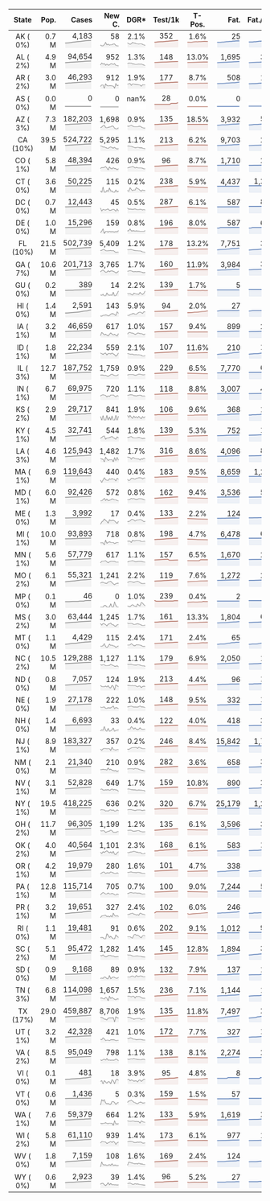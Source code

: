
<!-- Building Table Time:  2020-08-06T03:20:47.882791 -->


| State | Pop. | Cases | New C. | DGR* | Test/1k | T-Pos. | Fat. | Fat./1M  | CFR* |  GF* | GF-14day | Dbl.Days | CDD |  
| :---: | ---: | ---: | ---: | :---: | :---: | :---: | ---: | ---:  | :---: |  :---: | :---: | :---: | ---: |  
| AK ( 0%)  | 0.7 M  | 4,183 <br><img src="/assets/images/covid/sparklines/AK_img_positive_20200806_1596698447.png"> | 58 <br><img src="/assets/images/covid/sparklines/AK_img_positiveIncrease_20200806_1596698448.png"> | 2.1% <br><img src="/assets/images/covid/sparklines/AK_img_dgr_4_20200806_1596698448.png"> | 352 <br><img src="/assets/images/covid/sparklines/AK_img_total_test_per_1k_20200806_1596698448.png"> | 1.6% <br><img src="/assets/images/covid/sparklines/AK_img_test_positivity_20200806_1596698448.png"> | 25 <br><img src="/assets/images/covid/sparklines/AK_img_death_20200806_1596698448.png"> | 34 <br><img src="/assets/images/covid/sparklines/AK_img_death_20200806_1596698448.png">  | 0.6% <br><img src="/assets/images/covid/sparklines/AK_img_cfr_4_20200806_1596698449.png"> |  0.9 <br><img src="/assets/images/covid/sparklines/AK_img_gfac_4_20200806_1596698448.png"> | 15.1 <br><img src="/assets/images/covid/sparklines/AK_img_gfac_14sum_20200806_1596698448.png"> | 34 <br><img src="/assets/images/covid/sparklines/AK_img_doubling_days_20200806_1596698449.png"> | 3   |  
| AL ( 2%)  | 4.9 M  | 94,654 <br><img src="/assets/images/covid/sparklines/AL_img_positive_20200806_1596698449.png"> | 952 <br><img src="/assets/images/covid/sparklines/AL_img_positiveIncrease_20200806_1596698449.png"> | 1.3% <br><img src="/assets/images/covid/sparklines/AL_img_dgr_4_20200806_1596698449.png"> | 148 <br><img src="/assets/images/covid/sparklines/AL_img_total_test_per_1k_20200806_1596698449.png"> | 13.0% <br><img src="/assets/images/covid/sparklines/AL_img_test_positivity_20200806_1596698449.png"> | 1,695 <br><img src="/assets/images/covid/sparklines/AL_img_death_20200806_1596698450.png"> | 346 <br><img src="/assets/images/covid/sparklines/AL_img_death_20200806_1596698450.png">  | 1.8% <br><img src="/assets/images/covid/sparklines/AL_img_cfr_4_20200806_1596698450.png"> |  0.9 <br><img src="/assets/images/covid/sparklines/AL_img_gfac_4_20200806_1596698450.png"> | 14.4 <br><img src="/assets/images/covid/sparklines/AL_img_gfac_14sum_20200806_1596698450.png"> | 52 <br><img src="/assets/images/covid/sparklines/AL_img_doubling_days_20200806_1596698450.png"> | 3   |  
| AR ( 2%)  | 3.0 M  | 46,293 <br><img src="/assets/images/covid/sparklines/AR_img_positive_20200806_1596698450.png"> | 912 <br><img src="/assets/images/covid/sparklines/AR_img_positiveIncrease_20200806_1596698451.png"> | 1.9% <br><img src="/assets/images/covid/sparklines/AR_img_dgr_4_20200806_1596698451.png"> | 177 <br><img src="/assets/images/covid/sparklines/AR_img_total_test_per_1k_20200806_1596698451.png"> | 8.7% <br><img src="/assets/images/covid/sparklines/AR_img_test_positivity_20200806_1596698451.png"> | 508 <br><img src="/assets/images/covid/sparklines/AR_img_death_20200806_1596698451.png"> | 168 <br><img src="/assets/images/covid/sparklines/AR_img_death_20200806_1596698451.png">  | 1.1% <br><img src="/assets/images/covid/sparklines/AR_img_cfr_4_20200806_1596698452.png"> |  0.8 <br><img src="/assets/images/covid/sparklines/AR_img_gfac_4_20200806_1596698451.png"> | 11.2 <br><img src="/assets/images/covid/sparklines/AR_img_gfac_14sum_20200806_1596698451.png"> | 36 <br><img src="/assets/images/covid/sparklines/AR_img_doubling_days_20200806_1596698452.png"> | 0   |  
| AS ( 0%)  | 0.0 M  | 0 <br><img src="/assets/images/covid/sparklines/AS_img_positive_20200806_1596698452.png"> | 0 <br><img src="/assets/images/covid/sparklines/AS_img_positiveIncrease_20200806_1596698452.png"> | nan% <br><img src="/assets/images/covid/sparklines/AS_img_dgr_4_20200806_1596698452.png"> | 28 <br><img src="/assets/images/covid/sparklines/AS_img_total_test_per_1k_20200806_1596698452.png"> | 0.0% <br><img src="/assets/images/covid/sparklines/AS_img_test_positivity_20200806_1596698453.png"> | 0 <br><img src="/assets/images/covid/sparklines/AS_img_death_20200806_1596698453.png"> | 0 <br><img src="/assets/images/covid/sparklines/AS_img_death_20200806_1596698453.png">  | 0.0% <br><img src="/assets/images/covid/sparklines/AS_img_cfr_4_20200806_1596698454.png"> |  nan <br><img src="/assets/images/covid/sparklines/AS_img_gfac_4_20200806_1596698453.png"> | nan <br><img src="/assets/images/covid/sparklines/AS_img_gfac_14sum_20200806_1596698453.png"> | nan <br><img src="/assets/images/covid/sparklines/AS_img_doubling_days_20200806_1596698453.png"> | 128   |  
| AZ ( 3%)  | 7.3 M  | 182,203 <br><img src="/assets/images/covid/sparklines/AZ_img_positive_20200806_1596698454.png"> | 1,698 <br><img src="/assets/images/covid/sparklines/AZ_img_positiveIncrease_20200806_1596698454.png"> | 0.9% <br><img src="/assets/images/covid/sparklines/AZ_img_dgr_4_20200806_1596698454.png"> | 135 <br><img src="/assets/images/covid/sparklines/AZ_img_total_test_per_1k_20200806_1596698454.png"> | 18.5% <br><img src="/assets/images/covid/sparklines/AZ_img_test_positivity_20200806_1596698454.png"> | 3,932 <br><img src="/assets/images/covid/sparklines/AZ_img_death_20200806_1596698455.png"> | 540 <br><img src="/assets/images/covid/sparklines/AZ_img_death_20200806_1596698455.png">  | 2.1% <br><img src="/assets/images/covid/sparklines/AZ_img_cfr_4_20200806_1596698455.png"> |  1.2 <br><img src="/assets/images/covid/sparklines/AZ_img_gfac_4_20200806_1596698455.png"> | 14.4 <br><img src="/assets/images/covid/sparklines/AZ_img_gfac_14sum_20200806_1596698455.png"> | 79 <br><img src="/assets/images/covid/sparklines/AZ_img_doubling_days_20200806_1596698455.png"> | 0   |  
| CA (10%)  | 39.5 M  | 524,722 <br><img src="/assets/images/covid/sparklines/CA_img_positive_20200806_1596698456.png"> | 5,295 <br><img src="/assets/images/covid/sparklines/CA_img_positiveIncrease_20200806_1596698456.png"> | 1.1% <br><img src="/assets/images/covid/sparklines/CA_img_dgr_4_20200806_1596698456.png"> | 213 <br><img src="/assets/images/covid/sparklines/CA_img_total_test_per_1k_20200806_1596698456.png"> | 6.2% <br><img src="/assets/images/covid/sparklines/CA_img_test_positivity_20200806_1596698456.png"> | 9,703 <br><img src="/assets/images/covid/sparklines/CA_img_death_20200806_1596698456.png"> | 246 <br><img src="/assets/images/covid/sparklines/CA_img_death_20200806_1596698456.png">  | 1.8% <br><img src="/assets/images/covid/sparklines/CA_img_cfr_4_20200806_1596698457.png"> |  1.0 <br><img src="/assets/images/covid/sparklines/CA_img_gfac_4_20200806_1596698456.png"> | 13.8 <br><img src="/assets/images/covid/sparklines/CA_img_gfac_14sum_20200806_1596698457.png"> | 60 <br><img src="/assets/images/covid/sparklines/CA_img_doubling_days_20200806_1596698457.png"> | 0   |  
| CO ( 1%)  | 5.8 M  | 48,394 <br><img src="/assets/images/covid/sparklines/CO_img_positive_20200806_1596698457.png"> | 426 <br><img src="/assets/images/covid/sparklines/CO_img_positiveIncrease_20200806_1596698457.png"> | 0.9% <br><img src="/assets/images/covid/sparklines/CO_img_dgr_4_20200806_1596698458.png"> | 96 <br><img src="/assets/images/covid/sparklines/CO_img_total_test_per_1k_20200806_1596698458.png"> | 8.7% <br><img src="/assets/images/covid/sparklines/CO_img_test_positivity_20200806_1596698458.png"> | 1,710 <br><img src="/assets/images/covid/sparklines/CO_img_death_20200806_1596698458.png"> | 297 <br><img src="/assets/images/covid/sparklines/CO_img_death_20200806_1596698458.png">  | 3.6% <br><img src="/assets/images/covid/sparklines/CO_img_cfr_4_20200806_1596698459.png"> |  1.2 <br><img src="/assets/images/covid/sparklines/CO_img_gfac_4_20200806_1596698458.png"> | 15.7 <br><img src="/assets/images/covid/sparklines/CO_img_gfac_14sum_20200806_1596698458.png"> | 81 <br><img src="/assets/images/covid/sparklines/CO_img_doubling_days_20200806_1596698458.png"> | 0   |  
| CT ( 0%)  | 3.6 M  | 50,225 <br><img src="/assets/images/covid/sparklines/CT_img_positive_20200806_1596698459.png"> | 115 <br><img src="/assets/images/covid/sparklines/CT_img_positiveIncrease_20200806_1596698459.png"> | 0.2% <br><img src="/assets/images/covid/sparklines/CT_img_dgr_4_20200806_1596698459.png"> | 238 <br><img src="/assets/images/covid/sparklines/CT_img_total_test_per_1k_20200806_1596698459.png"> | 5.9% <br><img src="/assets/images/covid/sparklines/CT_img_test_positivity_20200806_1596698459.png"> | 4,437 <br><img src="/assets/images/covid/sparklines/CT_img_death_20200806_1596698459.png"> | 1,245 <br><img src="/assets/images/covid/sparklines/CT_img_death_20200806_1596698459.png">  | 8.9% <br><img src="/assets/images/covid/sparklines/CT_img_cfr_4_20200806_1596698460.png"> |  1.5 <br><img src="/assets/images/covid/sparklines/CT_img_gfac_4_20200806_1596698460.png"> | 96.5 <br><img src="/assets/images/covid/sparklines/CT_img_gfac_14sum_20200806_1596698460.png"> | 321 <br><img src="/assets/images/covid/sparklines/CT_img_doubling_days_20200806_1596698460.png"> | 0   |  
| DC ( 0%)  | 0.7 M  | 12,443 <br><img src="/assets/images/covid/sparklines/DC_img_positive_20200806_1596698461.png"> | 45 <br><img src="/assets/images/covid/sparklines/DC_img_positiveIncrease_20200806_1596698461.png"> | 0.5% <br><img src="/assets/images/covid/sparklines/DC_img_dgr_4_20200806_1596698461.png"> | 287 <br><img src="/assets/images/covid/sparklines/DC_img_total_test_per_1k_20200806_1596698461.png"> | 6.1% <br><img src="/assets/images/covid/sparklines/DC_img_test_positivity_20200806_1596698461.png"> | 587 <br><img src="/assets/images/covid/sparklines/DC_img_death_20200806_1596698461.png"> | 832 <br><img src="/assets/images/covid/sparklines/DC_img_death_20200806_1596698461.png">  | 4.7% <br><img src="/assets/images/covid/sparklines/DC_img_cfr_4_20200806_1596698462.png"> |  1.0 <br><img src="/assets/images/covid/sparklines/DC_img_gfac_4_20200806_1596698461.png"> | 14.8 <br><img src="/assets/images/covid/sparklines/DC_img_gfac_14sum_20200806_1596698462.png"> | 144 <br><img src="/assets/images/covid/sparklines/DC_img_doubling_days_20200806_1596698462.png"> | 1   |  
| DE ( 0%)  | 1.0 M  | 15,296 <br><img src="/assets/images/covid/sparklines/DE_img_positive_20200806_1596698462.png"> | 159 <br><img src="/assets/images/covid/sparklines/DE_img_positiveIncrease_20200806_1596698462.png"> | 0.8% <br><img src="/assets/images/covid/sparklines/DE_img_dgr_4_20200806_1596698462.png"> | 196 <br><img src="/assets/images/covid/sparklines/DE_img_total_test_per_1k_20200806_1596698463.png"> | 8.0% <br><img src="/assets/images/covid/sparklines/DE_img_test_positivity_20200806_1596698463.png"> | 587 <br><img src="/assets/images/covid/sparklines/DE_img_death_20200806_1596698463.png"> | 603 <br><img src="/assets/images/covid/sparklines/DE_img_death_20200806_1596698463.png">  | 3.9% <br><img src="/assets/images/covid/sparklines/DE_img_cfr_4_20200806_1596698464.png"> |  1.4 <br><img src="/assets/images/covid/sparklines/DE_img_gfac_4_20200806_1596698463.png"> | 10.6 <br><img src="/assets/images/covid/sparklines/DE_img_gfac_14sum_20200806_1596698463.png"> | 89 <br><img src="/assets/images/covid/sparklines/DE_img_doubling_days_20200806_1596698464.png"> | 0   |  
| FL (10%)  | 21.5 M  | 502,739 <br><img src="/assets/images/covid/sparklines/FL_img_positive_20200806_1596698464.png"> | 5,409 <br><img src="/assets/images/covid/sparklines/FL_img_positiveIncrease_20200806_1596698464.png"> | 1.2% <br><img src="/assets/images/covid/sparklines/FL_img_dgr_4_20200806_1596698464.png"> | 178 <br><img src="/assets/images/covid/sparklines/FL_img_total_test_per_1k_20200806_1596698464.png"> | 13.2% <br><img src="/assets/images/covid/sparklines/FL_img_test_positivity_20200806_1596698465.png"> | 7,751 <br><img src="/assets/images/covid/sparklines/FL_img_death_20200806_1596698465.png"> | 361 <br><img src="/assets/images/covid/sparklines/FL_img_death_20200806_1596698465.png">  | 1.5% <br><img src="/assets/images/covid/sparklines/FL_img_cfr_4_20200806_1596698466.png"> |  1.0 <br><img src="/assets/images/covid/sparklines/FL_img_gfac_4_20200806_1596698465.png"> | 13.6 <br><img src="/assets/images/covid/sparklines/FL_img_gfac_14sum_20200806_1596698465.png"> | 56 <br><img src="/assets/images/covid/sparklines/FL_img_doubling_days_20200806_1596698465.png"> | 1   |  
| GA ( 7%)  | 10.6 M  | 201,713 <br><img src="/assets/images/covid/sparklines/GA_img_positive_20200806_1596698466.png"> | 3,765 <br><img src="/assets/images/covid/sparklines/GA_img_positiveIncrease_20200806_1596698466.png"> | 1.7% <br><img src="/assets/images/covid/sparklines/GA_img_dgr_4_20200806_1596698466.png"> | 160 <br><img src="/assets/images/covid/sparklines/GA_img_total_test_per_1k_20200806_1596698466.png"> | 11.9% <br><img src="/assets/images/covid/sparklines/GA_img_test_positivity_20200806_1596698467.png"> | 3,984 <br><img src="/assets/images/covid/sparklines/GA_img_death_20200806_1596698467.png"> | 375 <br><img src="/assets/images/covid/sparklines/GA_img_death_20200806_1596698467.png">  | 2.0% <br><img src="/assets/images/covid/sparklines/GA_img_cfr_4_20200806_1596698468.png"> |  1.2 <br><img src="/assets/images/covid/sparklines/GA_img_gfac_4_20200806_1596698467.png"> | 14.3 <br><img src="/assets/images/covid/sparklines/GA_img_gfac_14sum_20200806_1596698467.png"> | 42 <br><img src="/assets/images/covid/sparklines/GA_img_doubling_days_20200806_1596698467.png"> | 0   |  
| GU ( 0%)  | 0.2 M  | 389 <br><img src="/assets/images/covid/sparklines/GU_img_positive_20200806_1596698468.png"> | 14 <br><img src="/assets/images/covid/sparklines/GU_img_positiveIncrease_20200806_1596698468.png"> | 2.2% <br><img src="/assets/images/covid/sparklines/GU_img_dgr_4_20200806_1596698468.png"> | 139 <br><img src="/assets/images/covid/sparklines/GU_img_total_test_per_1k_20200806_1596698468.png"> | 1.7% <br><img src="/assets/images/covid/sparklines/GU_img_test_positivity_20200806_1596698468.png"> | 5 <br><img src="/assets/images/covid/sparklines/GU_img_death_20200806_1596698469.png"> | 30 <br><img src="/assets/images/covid/sparklines/GU_img_death_20200806_1596698469.png">  | 1.3% <br><img src="/assets/images/covid/sparklines/GU_img_cfr_4_20200806_1596698469.png"> |  3.3 <br><img src="/assets/images/covid/sparklines/GU_img_gfac_4_20200806_1596698469.png"> | 21.9 <br><img src="/assets/images/covid/sparklines/GU_img_gfac_14sum_20200806_1596698469.png"> | 31 <br><img src="/assets/images/covid/sparklines/GU_img_doubling_days_20200806_1596698469.png"> | 0   |  
| HI ( 0%)  | 1.4 M  | 2,591 <br><img src="/assets/images/covid/sparklines/HI_img_positive_20200806_1596698470.png"> | 143 <br><img src="/assets/images/covid/sparklines/HI_img_positiveIncrease_20200806_1596698470.png"> | 5.9% <br><img src="/assets/images/covid/sparklines/HI_img_dgr_4_20200806_1596698470.png"> | 94 <br><img src="/assets/images/covid/sparklines/HI_img_total_test_per_1k_20200806_1596698470.png"> | 2.0% <br><img src="/assets/images/covid/sparklines/HI_img_test_positivity_20200806_1596698470.png"> | 27 <br><img src="/assets/images/covid/sparklines/HI_img_death_20200806_1596698470.png"> | 19 <br><img src="/assets/images/covid/sparklines/HI_img_death_20200806_1596698470.png">  | 1.1% <br><img src="/assets/images/covid/sparklines/HI_img_cfr_4_20200806_1596698471.png"> |  1.7 <br><img src="/assets/images/covid/sparklines/HI_img_gfac_4_20200806_1596698471.png"> | 19.7 <br><img src="/assets/images/covid/sparklines/HI_img_gfac_14sum_20200806_1596698471.png"> | 12 <br><img src="/assets/images/covid/sparklines/HI_img_doubling_days_20200806_1596698471.png"> | 1   |  
| IA ( 1%)  | 3.2 M  | 46,659 <br><img src="/assets/images/covid/sparklines/IA_img_positive_20200806_1596698471.png"> | 617 <br><img src="/assets/images/covid/sparklines/IA_img_positiveIncrease_20200806_1596698472.png"> | 1.0% <br><img src="/assets/images/covid/sparklines/IA_img_dgr_4_20200806_1596698472.png"> | 157 <br><img src="/assets/images/covid/sparklines/IA_img_total_test_per_1k_20200806_1596698472.png"> | 9.4% <br><img src="/assets/images/covid/sparklines/IA_img_test_positivity_20200806_1596698472.png"> | 899 <br><img src="/assets/images/covid/sparklines/IA_img_death_20200806_1596698472.png"> | 285 <br><img src="/assets/images/covid/sparklines/IA_img_death_20200806_1596698472.png">  | 1.9% <br><img src="/assets/images/covid/sparklines/IA_img_cfr_4_20200806_1596698473.png"> |  1.7 <br><img src="/assets/images/covid/sparklines/IA_img_gfac_4_20200806_1596698472.png"> | 16.6 <br><img src="/assets/images/covid/sparklines/IA_img_gfac_14sum_20200806_1596698473.png"> | 70 <br><img src="/assets/images/covid/sparklines/IA_img_doubling_days_20200806_1596698473.png"> | 0   |  
| ID ( 1%)  | 1.8 M  | 22,234 <br><img src="/assets/images/covid/sparklines/ID_img_positive_20200806_1596698473.png"> | 559 <br><img src="/assets/images/covid/sparklines/ID_img_positiveIncrease_20200806_1596698473.png"> | 2.1% <br><img src="/assets/images/covid/sparklines/ID_img_dgr_4_20200806_1596698474.png"> | 107 <br><img src="/assets/images/covid/sparklines/ID_img_total_test_per_1k_20200806_1596698474.png"> | 11.6% <br><img src="/assets/images/covid/sparklines/ID_img_test_positivity_20200806_1596698474.png"> | 210 <br><img src="/assets/images/covid/sparklines/ID_img_death_20200806_1596698474.png"> | 118 <br><img src="/assets/images/covid/sparklines/ID_img_death_20200806_1596698474.png">  | 0.9% <br><img src="/assets/images/covid/sparklines/ID_img_cfr_4_20200806_1596698475.png"> |  1.3 <br><img src="/assets/images/covid/sparklines/ID_img_gfac_4_20200806_1596698474.png"> | 14.4 <br><img src="/assets/images/covid/sparklines/ID_img_gfac_14sum_20200806_1596698475.png"> | 34 <br><img src="/assets/images/covid/sparklines/ID_img_doubling_days_20200806_1596698475.png"> | 0   |  
| IL ( 3%)  | 12.7 M  | 187,752 <br><img src="/assets/images/covid/sparklines/IL_img_positive_20200806_1596698475.png"> | 1,759 <br><img src="/assets/images/covid/sparklines/IL_img_positiveIncrease_20200806_1596698475.png"> | 0.9% <br><img src="/assets/images/covid/sparklines/IL_img_dgr_4_20200806_1596698475.png"> | 229 <br><img src="/assets/images/covid/sparklines/IL_img_total_test_per_1k_20200806_1596698476.png"> | 6.5% <br><img src="/assets/images/covid/sparklines/IL_img_test_positivity_20200806_1596698476.png"> | 7,770 <br><img src="/assets/images/covid/sparklines/IL_img_death_20200806_1596698476.png"> | 613 <br><img src="/assets/images/covid/sparklines/IL_img_death_20200806_1596698476.png">  | 4.2% <br><img src="/assets/images/covid/sparklines/IL_img_cfr_4_20200806_1596698477.png"> |  1.1 <br><img src="/assets/images/covid/sparklines/IL_img_gfac_4_20200806_1596698476.png"> | 14.5 <br><img src="/assets/images/covid/sparklines/IL_img_gfac_14sum_20200806_1596698477.png"> | 80 <br><img src="/assets/images/covid/sparklines/IL_img_doubling_days_20200806_1596698477.png"> | 0   |  
| IN ( 1%)  | 6.7 M  | 69,975 <br><img src="/assets/images/covid/sparklines/IN_img_positive_20200806_1596698477.png"> | 720 <br><img src="/assets/images/covid/sparklines/IN_img_positiveIncrease_20200806_1596698477.png"> | 1.1% <br><img src="/assets/images/covid/sparklines/IN_img_dgr_4_20200806_1596698478.png"> | 118 <br><img src="/assets/images/covid/sparklines/IN_img_total_test_per_1k_20200806_1596698478.png"> | 8.8% <br><img src="/assets/images/covid/sparklines/IN_img_test_positivity_20200806_1596698478.png"> | 3,007 <br><img src="/assets/images/covid/sparklines/IN_img_death_20200806_1596698478.png"> | 447 <br><img src="/assets/images/covid/sparklines/IN_img_death_20200806_1596698478.png">  | 4.3% <br><img src="/assets/images/covid/sparklines/IN_img_cfr_4_20200806_1596698479.png"> |  1.0 <br><img src="/assets/images/covid/sparklines/IN_img_gfac_4_20200806_1596698478.png"> | 14.5 <br><img src="/assets/images/covid/sparklines/IN_img_gfac_14sum_20200806_1596698478.png"> | 63 <br><img src="/assets/images/covid/sparklines/IN_img_doubling_days_20200806_1596698479.png"> | 1   |  
| KS ( 2%)  | 2.9 M  | 29,717 <br><img src="/assets/images/covid/sparklines/KS_img_positive_20200806_1596698479.png"> | 841 <br><img src="/assets/images/covid/sparklines/KS_img_positiveIncrease_20200806_1596698479.png"> | 1.9% <br><img src="/assets/images/covid/sparklines/KS_img_dgr_4_20200806_1596698479.png"> | 106 <br><img src="/assets/images/covid/sparklines/KS_img_total_test_per_1k_20200806_1596698480.png"> | 9.6% <br><img src="/assets/images/covid/sparklines/KS_img_test_positivity_20200806_1596698480.png"> | 368 <br><img src="/assets/images/covid/sparklines/KS_img_death_20200806_1596698480.png"> | 126 <br><img src="/assets/images/covid/sparklines/KS_img_death_20200806_1596698480.png">  | 1.3% <br><img src="/assets/images/covid/sparklines/KS_img_cfr_4_20200806_1596698481.png"> |  0.0 <br><img src="/assets/images/covid/sparklines/KS_img_gfac_4_20200806_1596698480.png"> | -0.0 <br><img src="/assets/images/covid/sparklines/KS_img_gfac_14sum_20200806_1596698480.png"> | 37 <br><img src="/assets/images/covid/sparklines/KS_img_doubling_days_20200806_1596698480.png"> | 0   |  
| KY ( 1%)  | 4.5 M  | 32,741 <br><img src="/assets/images/covid/sparklines/KY_img_positive_20200806_1596698481.png"> | 544 <br><img src="/assets/images/covid/sparklines/KY_img_positiveIncrease_20200806_1596698481.png"> | 1.8% <br><img src="/assets/images/covid/sparklines/KY_img_dgr_4_20200806_1596698481.png"> | 139 <br><img src="/assets/images/covid/sparklines/KY_img_total_test_per_1k_20200806_1596698481.png"> | 5.3% <br><img src="/assets/images/covid/sparklines/KY_img_test_positivity_20200806_1596698481.png"> | 752 <br><img src="/assets/images/covid/sparklines/KY_img_death_20200806_1596698482.png"> | 168 <br><img src="/assets/images/covid/sparklines/KY_img_death_20200806_1596698482.png">  | 2.3% <br><img src="/assets/images/covid/sparklines/KY_img_cfr_4_20200806_1596698482.png"> |  1.1 <br><img src="/assets/images/covid/sparklines/KY_img_gfac_4_20200806_1596698482.png"> | 15.4 <br><img src="/assets/images/covid/sparklines/KY_img_gfac_14sum_20200806_1596698482.png"> | 39 <br><img src="/assets/images/covid/sparklines/KY_img_doubling_days_20200806_1596698482.png"> | 1   |  
| LA ( 3%)  | 4.6 M  | 125,943 <br><img src="/assets/images/covid/sparklines/LA_img_positive_20200806_1596698483.png"> | 1,482 <br><img src="/assets/images/covid/sparklines/LA_img_positiveIncrease_20200806_1596698483.png"> | 1.7% <br><img src="/assets/images/covid/sparklines/LA_img_dgr_4_20200806_1596698483.png"> | 316 <br><img src="/assets/images/covid/sparklines/LA_img_total_test_per_1k_20200806_1596698483.png"> | 8.6% <br><img src="/assets/images/covid/sparklines/LA_img_test_positivity_20200806_1596698483.png"> | 4,096 <br><img src="/assets/images/covid/sparklines/LA_img_death_20200806_1596698483.png"> | 881 <br><img src="/assets/images/covid/sparklines/LA_img_death_20200806_1596698483.png">  | 3.3% <br><img src="/assets/images/covid/sparklines/LA_img_cfr_4_20200806_1596698484.png"> |  1.2 <br><img src="/assets/images/covid/sparklines/LA_img_gfac_4_20200806_1596698483.png"> | 11.8 <br><img src="/assets/images/covid/sparklines/LA_img_gfac_14sum_20200806_1596698484.png"> | 41 <br><img src="/assets/images/covid/sparklines/LA_img_doubling_days_20200806_1596698484.png"> | 1   |  
| MA ( 1%)  | 6.9 M  | 119,643 <br><img src="/assets/images/covid/sparklines/MA_img_positive_20200806_1596698484.png"> | 440 <br><img src="/assets/images/covid/sparklines/MA_img_positiveIncrease_20200806_1596698484.png"> | 0.4% <br><img src="/assets/images/covid/sparklines/MA_img_dgr_4_20200806_1596698485.png"> | 183 <br><img src="/assets/images/covid/sparklines/MA_img_total_test_per_1k_20200806_1596698485.png"> | 9.5% <br><img src="/assets/images/covid/sparklines/MA_img_test_positivity_20200806_1596698485.png"> | 8,659 <br><img src="/assets/images/covid/sparklines/MA_img_death_20200806_1596698485.png"> | 1,256 <br><img src="/assets/images/covid/sparklines/MA_img_death_20200806_1596698485.png">  | 7.3% <br><img src="/assets/images/covid/sparklines/MA_img_cfr_4_20200806_1596698486.png"> |  1.3 <br><img src="/assets/images/covid/sparklines/MA_img_gfac_4_20200806_1596698485.png"> | 14.6 <br><img src="/assets/images/covid/sparklines/MA_img_gfac_14sum_20200806_1596698486.png"> | 192 <br><img src="/assets/images/covid/sparklines/MA_img_doubling_days_20200806_1596698486.png"> | 1   |  
| MD ( 1%)  | 6.0 M  | 92,426 <br><img src="/assets/images/covid/sparklines/MD_img_positive_20200806_1596698486.png"> | 572 <br><img src="/assets/images/covid/sparklines/MD_img_positiveIncrease_20200806_1596698486.png"> | 0.8% <br><img src="/assets/images/covid/sparklines/MD_img_dgr_4_20200806_1596698486.png"> | 162 <br><img src="/assets/images/covid/sparklines/MD_img_total_test_per_1k_20200806_1596698487.png"> | 9.4% <br><img src="/assets/images/covid/sparklines/MD_img_test_positivity_20200806_1596698487.png"> | 3,536 <br><img src="/assets/images/covid/sparklines/MD_img_death_20200806_1596698487.png"> | 585 <br><img src="/assets/images/covid/sparklines/MD_img_death_20200806_1596698487.png">  | 3.9% <br><img src="/assets/images/covid/sparklines/MD_img_cfr_4_20200806_1596698488.png"> |  0.9 <br><img src="/assets/images/covid/sparklines/MD_img_gfac_4_20200806_1596698487.png"> | 14.8 <br><img src="/assets/images/covid/sparklines/MD_img_gfac_14sum_20200806_1596698487.png"> | 86 <br><img src="/assets/images/covid/sparklines/MD_img_doubling_days_20200806_1596698487.png"> | 5   |  
| ME ( 0%)  | 1.3 M  | 3,992 <br><img src="/assets/images/covid/sparklines/ME_img_positive_20200806_1596698488.png"> | 17 <br><img src="/assets/images/covid/sparklines/ME_img_positiveIncrease_20200806_1596698488.png"> | 0.4% <br><img src="/assets/images/covid/sparklines/ME_img_dgr_4_20200806_1596698488.png"> | 133 <br><img src="/assets/images/covid/sparklines/ME_img_total_test_per_1k_20200806_1596698488.png"> | 2.2% <br><img src="/assets/images/covid/sparklines/ME_img_test_positivity_20200806_1596698489.png"> | 124 <br><img src="/assets/images/covid/sparklines/ME_img_death_20200806_1596698489.png"> | 92 <br><img src="/assets/images/covid/sparklines/ME_img_death_20200806_1596698489.png">  | 3.1% <br><img src="/assets/images/covid/sparklines/ME_img_cfr_4_20200806_1596698490.png"> |  1.8 <br><img src="/assets/images/covid/sparklines/ME_img_gfac_4_20200806_1596698489.png"> | 17.0 <br><img src="/assets/images/covid/sparklines/ME_img_gfac_14sum_20200806_1596698489.png"> | 188 <br><img src="/assets/images/covid/sparklines/ME_img_doubling_days_20200806_1596698489.png"> | 0   |  
| MI ( 1%)  | 10.0 M  | 93,893 <br><img src="/assets/images/covid/sparklines/MI_img_positive_20200806_1596698490.png"> | 718 <br><img src="/assets/images/covid/sparklines/MI_img_positiveIncrease_20200806_1596698490.png"> | 0.8% <br><img src="/assets/images/covid/sparklines/MI_img_dgr_4_20200806_1596698490.png"> | 198 <br><img src="/assets/images/covid/sparklines/MI_img_total_test_per_1k_20200806_1596698490.png"> | 4.7% <br><img src="/assets/images/covid/sparklines/MI_img_test_positivity_20200806_1596698490.png"> | 6,478 <br><img src="/assets/images/covid/sparklines/MI_img_death_20200806_1596698490.png"> | 649 <br><img src="/assets/images/covid/sparklines/MI_img_death_20200806_1596698490.png">  | 7.0% <br><img src="/assets/images/covid/sparklines/MI_img_cfr_4_20200806_1596698491.png"> |  1.1 <br><img src="/assets/images/covid/sparklines/MI_img_gfac_4_20200806_1596698491.png"> | 12.7 <br><img src="/assets/images/covid/sparklines/MI_img_gfac_14sum_20200806_1596698491.png"> | 90 <br><img src="/assets/images/covid/sparklines/MI_img_doubling_days_20200806_1596698491.png"> | 1   |  
| MN ( 1%)  | 5.6 M  | 57,779 <br><img src="/assets/images/covid/sparklines/MN_img_positive_20200806_1596698491.png"> | 617 <br><img src="/assets/images/covid/sparklines/MN_img_positiveIncrease_20200806_1596698492.png"> | 1.1% <br><img src="/assets/images/covid/sparklines/MN_img_dgr_4_20200806_1596698492.png"> | 157 <br><img src="/assets/images/covid/sparklines/MN_img_total_test_per_1k_20200806_1596698492.png"> | 6.5% <br><img src="/assets/images/covid/sparklines/MN_img_test_positivity_20200806_1596698492.png"> | 1,670 <br><img src="/assets/images/covid/sparklines/MN_img_death_20200806_1596698492.png"> | 296 <br><img src="/assets/images/covid/sparklines/MN_img_death_20200806_1596698492.png">  | 2.9% <br><img src="/assets/images/covid/sparklines/MN_img_cfr_4_20200806_1596698493.png"> |  1.0 <br><img src="/assets/images/covid/sparklines/MN_img_gfac_4_20200806_1596698493.png"> | 14.7 <br><img src="/assets/images/covid/sparklines/MN_img_gfac_14sum_20200806_1596698493.png"> | 61 <br><img src="/assets/images/covid/sparklines/MN_img_doubling_days_20200806_1596698493.png"> | 0   |  
| MO ( 2%)  | 6.1 M  | 55,321 <br><img src="/assets/images/covid/sparklines/MO_img_positive_20200806_1596698494.png"> | 1,241 <br><img src="/assets/images/covid/sparklines/MO_img_positiveIncrease_20200806_1596698494.png"> | 2.2% <br><img src="/assets/images/covid/sparklines/MO_img_dgr_4_20200806_1596698494.png"> | 119 <br><img src="/assets/images/covid/sparklines/MO_img_total_test_per_1k_20200806_1596698494.png"> | 7.6% <br><img src="/assets/images/covid/sparklines/MO_img_test_positivity_20200806_1596698494.png"> | 1,272 <br><img src="/assets/images/covid/sparklines/MO_img_death_20200806_1596698494.png"> | 207 <br><img src="/assets/images/covid/sparklines/MO_img_death_20200806_1596698494.png">  | 2.4% <br><img src="/assets/images/covid/sparklines/MO_img_cfr_4_20200806_1596698495.png"> |  1.1 <br><img src="/assets/images/covid/sparklines/MO_img_gfac_4_20200806_1596698495.png"> | 14.9 <br><img src="/assets/images/covid/sparklines/MO_img_gfac_14sum_20200806_1596698495.png"> | 31 <br><img src="/assets/images/covid/sparklines/MO_img_doubling_days_20200806_1596698495.png"> | 0   |  
| MP ( 0%)  | 0.1 M  | 46 <br><img src="/assets/images/covid/sparklines/MP_img_positive_20200806_1596698495.png"> | 0 <br><img src="/assets/images/covid/sparklines/MP_img_positiveIncrease_20200806_1596698496.png"> | 1.0% <br><img src="/assets/images/covid/sparklines/MP_img_dgr_4_20200806_1596698496.png"> | 239 <br><img src="/assets/images/covid/sparklines/MP_img_total_test_per_1k_20200806_1596698496.png"> | 0.4% <br><img src="/assets/images/covid/sparklines/MP_img_test_positivity_20200806_1596698496.png"> | 2 <br><img src="/assets/images/covid/sparklines/MP_img_death_20200806_1596698496.png"> | 39 <br><img src="/assets/images/covid/sparklines/MP_img_death_20200806_1596698496.png">  | 4.4% <br><img src="/assets/images/covid/sparklines/MP_img_cfr_4_20200806_1596698497.png"> |  0.1 <br><img src="/assets/images/covid/sparklines/MP_img_gfac_4_20200806_1596698496.png"> | 3.0 <br><img src="/assets/images/covid/sparklines/MP_img_gfac_14sum_20200806_1596698497.png"> | 67 <br><img src="/assets/images/covid/sparklines/MP_img_doubling_days_20200806_1596698497.png"> | 128   |  
| MS ( 2%)  | 3.0 M  | 63,444 <br><img src="/assets/images/covid/sparklines/MS_img_positive_20200806_1596698497.png"> | 1,245 <br><img src="/assets/images/covid/sparklines/MS_img_positiveIncrease_20200806_1596698497.png"> | 1.7% <br><img src="/assets/images/covid/sparklines/MS_img_dgr_4_20200806_1596698497.png"> | 161 <br><img src="/assets/images/covid/sparklines/MS_img_total_test_per_1k_20200806_1596698498.png"> | 13.3% <br><img src="/assets/images/covid/sparklines/MS_img_test_positivity_20200806_1596698498.png"> | 1,804 <br><img src="/assets/images/covid/sparklines/MS_img_death_20200806_1596698498.png"> | 606 <br><img src="/assets/images/covid/sparklines/MS_img_death_20200806_1596698498.png">  | 2.8% <br><img src="/assets/images/covid/sparklines/MS_img_cfr_4_20200806_1596698499.png"> |  1.2 <br><img src="/assets/images/covid/sparklines/MS_img_gfac_4_20200806_1596698498.png"> | 14.9 <br><img src="/assets/images/covid/sparklines/MS_img_gfac_14sum_20200806_1596698498.png"> | 40 <br><img src="/assets/images/covid/sparklines/MS_img_doubling_days_20200806_1596698499.png"> | 0   |  
| MT ( 0%)  | 1.1 M  | 4,429 <br><img src="/assets/images/covid/sparklines/MT_img_positive_20200806_1596698499.png"> | 115 <br><img src="/assets/images/covid/sparklines/MT_img_positiveIncrease_20200806_1596698499.png"> | 2.4% <br><img src="/assets/images/covid/sparklines/MT_img_dgr_4_20200806_1596698499.png"> | 171 <br><img src="/assets/images/covid/sparklines/MT_img_total_test_per_1k_20200806_1596698499.png"> | 2.4% <br><img src="/assets/images/covid/sparklines/MT_img_test_positivity_20200806_1596698500.png"> | 65 <br><img src="/assets/images/covid/sparklines/MT_img_death_20200806_1596698500.png"> | 61 <br><img src="/assets/images/covid/sparklines/MT_img_death_20200806_1596698500.png">  | 1.5% <br><img src="/assets/images/covid/sparklines/MT_img_cfr_4_20200806_1596698501.png"> |  1.3 <br><img src="/assets/images/covid/sparklines/MT_img_gfac_4_20200806_1596698500.png"> | 16.3 <br><img src="/assets/images/covid/sparklines/MT_img_gfac_14sum_20200806_1596698500.png"> | 29 <br><img src="/assets/images/covid/sparklines/MT_img_doubling_days_20200806_1596698500.png"> | 0   |  
| NC ( 2%)  | 10.5 M  | 129,288 <br><img src="/assets/images/covid/sparklines/NC_img_positive_20200806_1596698501.png"> | 1,127 <br><img src="/assets/images/covid/sparklines/NC_img_positiveIncrease_20200806_1596698501.png"> | 1.1% <br><img src="/assets/images/covid/sparklines/NC_img_dgr_4_20200806_1596698501.png"> | 179 <br><img src="/assets/images/covid/sparklines/NC_img_total_test_per_1k_20200806_1596698501.png"> | 6.9% <br><img src="/assets/images/covid/sparklines/NC_img_test_positivity_20200806_1596698501.png"> | 2,050 <br><img src="/assets/images/covid/sparklines/NC_img_death_20200806_1596698502.png"> | 195 <br><img src="/assets/images/covid/sparklines/NC_img_death_20200806_1596698502.png">  | 1.6% <br><img src="/assets/images/covid/sparklines/NC_img_cfr_4_20200806_1596698502.png"> |  0.9 <br><img src="/assets/images/covid/sparklines/NC_img_gfac_4_20200806_1596698502.png"> | 13.9 <br><img src="/assets/images/covid/sparklines/NC_img_gfac_14sum_20200806_1596698502.png"> | 62 <br><img src="/assets/images/covid/sparklines/NC_img_doubling_days_20200806_1596698502.png"> | 1   |  
| ND ( 0%)  | 0.8 M  | 7,057 <br><img src="/assets/images/covid/sparklines/ND_img_positive_20200806_1596698503.png"> | 124 <br><img src="/assets/images/covid/sparklines/ND_img_positiveIncrease_20200806_1596698503.png"> | 1.9% <br><img src="/assets/images/covid/sparklines/ND_img_dgr_4_20200806_1596698503.png"> | 213 <br><img src="/assets/images/covid/sparklines/ND_img_total_test_per_1k_20200806_1596698503.png"> | 4.4% <br><img src="/assets/images/covid/sparklines/ND_img_test_positivity_20200806_1596698503.png"> | 96 <br><img src="/assets/images/covid/sparklines/ND_img_death_20200806_1596698503.png"> | 126 <br><img src="/assets/images/covid/sparklines/ND_img_death_20200806_1596698503.png">  | 1.4% <br><img src="/assets/images/covid/sparklines/ND_img_cfr_4_20200806_1596698504.png"> |  0.8 <br><img src="/assets/images/covid/sparklines/ND_img_gfac_4_20200806_1596698504.png"> | 13.8 <br><img src="/assets/images/covid/sparklines/ND_img_gfac_14sum_20200806_1596698504.png"> | 36 <br><img src="/assets/images/covid/sparklines/ND_img_doubling_days_20200806_1596698504.png"> | 2   |  
| NE ( 0%)  | 1.9 M  | 27,178 <br><img src="/assets/images/covid/sparklines/NE_img_positive_20200806_1596698504.png"> | 222 <br><img src="/assets/images/covid/sparklines/NE_img_positiveIncrease_20200806_1596698505.png"> | 1.0% <br><img src="/assets/images/covid/sparklines/NE_img_dgr_4_20200806_1596698505.png"> | 148 <br><img src="/assets/images/covid/sparklines/NE_img_total_test_per_1k_20200806_1596698505.png"> | 9.5% <br><img src="/assets/images/covid/sparklines/NE_img_test_positivity_20200806_1596698505.png"> | 332 <br><img src="/assets/images/covid/sparklines/NE_img_death_20200806_1596698505.png"> | 172 <br><img src="/assets/images/covid/sparklines/NE_img_death_20200806_1596698505.png">  | 1.2% <br><img src="/assets/images/covid/sparklines/NE_img_cfr_4_20200806_1596698506.png"> |  1.0 <br><img src="/assets/images/covid/sparklines/NE_img_gfac_4_20200806_1596698505.png"> | 15.0 <br><img src="/assets/images/covid/sparklines/NE_img_gfac_14sum_20200806_1596698506.png"> | 72 <br><img src="/assets/images/covid/sparklines/NE_img_doubling_days_20200806_1596698506.png"> | 2   |  
| NH ( 0%)  | 1.4 M  | 6,693 <br><img src="/assets/images/covid/sparklines/NH_img_positive_20200806_1596698506.png"> | 33 <br><img src="/assets/images/covid/sparklines/NH_img_positiveIncrease_20200806_1596698506.png"> | 0.4% <br><img src="/assets/images/covid/sparklines/NH_img_dgr_4_20200806_1596698507.png"> | 122 <br><img src="/assets/images/covid/sparklines/NH_img_total_test_per_1k_20200806_1596698507.png"> | 4.0% <br><img src="/assets/images/covid/sparklines/NH_img_test_positivity_20200806_1596698507.png"> | 418 <br><img src="/assets/images/covid/sparklines/NH_img_death_20200806_1596698507.png"> | 307 <br><img src="/assets/images/covid/sparklines/NH_img_death_20200806_1596698507.png">  | 6.3% <br><img src="/assets/images/covid/sparklines/NH_img_cfr_4_20200806_1596698508.png"> |  1.2 <br><img src="/assets/images/covid/sparklines/NH_img_gfac_4_20200806_1596698507.png"> | 17.1 <br><img src="/assets/images/covid/sparklines/NH_img_gfac_14sum_20200806_1596698508.png"> | 164 <br><img src="/assets/images/covid/sparklines/NH_img_doubling_days_20200806_1596698508.png"> | 0   |  
| NJ ( 1%)  | 8.9 M  | 183,327 <br><img src="/assets/images/covid/sparklines/NJ_img_positive_20200806_1596698508.png"> | 357 <br><img src="/assets/images/covid/sparklines/NJ_img_positiveIncrease_20200806_1596698508.png"> | 0.2% <br><img src="/assets/images/covid/sparklines/NJ_img_dgr_4_20200806_1596698508.png"> | 246 <br><img src="/assets/images/covid/sparklines/NJ_img_total_test_per_1k_20200806_1596698509.png"> | 8.4% <br><img src="/assets/images/covid/sparklines/NJ_img_test_positivity_20200806_1596698509.png"> | 15,842 <br><img src="/assets/images/covid/sparklines/NJ_img_death_20200806_1596698509.png"> | 1,784 <br><img src="/assets/images/covid/sparklines/NJ_img_death_20200806_1596698509.png">  | 8.7% <br><img src="/assets/images/covid/sparklines/NJ_img_cfr_4_20200806_1596698510.png"> |  1.1 <br><img src="/assets/images/covid/sparklines/NJ_img_gfac_4_20200806_1596698509.png"> | 14.9 <br><img src="/assets/images/covid/sparklines/NJ_img_gfac_14sum_20200806_1596698509.png"> | 360 <br><img src="/assets/images/covid/sparklines/NJ_img_doubling_days_20200806_1596698509.png"> | 0   |  
| NM ( 0%)  | 2.1 M  | 21,340 <br><img src="/assets/images/covid/sparklines/NM_img_positive_20200806_1596698510.png"> | 210 <br><img src="/assets/images/covid/sparklines/NM_img_positiveIncrease_20200806_1596698510.png"> | 0.9% <br><img src="/assets/images/covid/sparklines/NM_img_dgr_4_20200806_1596698510.png"> | 282 <br><img src="/assets/images/covid/sparklines/NM_img_total_test_per_1k_20200806_1596698510.png"> | 3.6% <br><img src="/assets/images/covid/sparklines/NM_img_test_positivity_20200806_1596698510.png"> | 658 <br><img src="/assets/images/covid/sparklines/NM_img_death_20200806_1596698511.png"> | 314 <br><img src="/assets/images/covid/sparklines/NM_img_death_20200806_1596698511.png">  | 3.1% <br><img src="/assets/images/covid/sparklines/NM_img_cfr_4_20200806_1596698511.png"> |  1.2 <br><img src="/assets/images/covid/sparklines/NM_img_gfac_4_20200806_1596698511.png"> | 14.3 <br><img src="/assets/images/covid/sparklines/NM_img_gfac_14sum_20200806_1596698511.png"> | 74 <br><img src="/assets/images/covid/sparklines/NM_img_doubling_days_20200806_1596698511.png"> | 0   |  
| NV ( 1%)  | 3.1 M  | 52,828 <br><img src="/assets/images/covid/sparklines/NV_img_positive_20200806_1596698512.png"> | 649 <br><img src="/assets/images/covid/sparklines/NV_img_positiveIncrease_20200806_1596698512.png"> | 1.7% <br><img src="/assets/images/covid/sparklines/NV_img_dgr_4_20200806_1596698512.png"> | 159 <br><img src="/assets/images/covid/sparklines/NV_img_total_test_per_1k_20200806_1596698512.png"> | 10.8% <br><img src="/assets/images/covid/sparklines/NV_img_test_positivity_20200806_1596698512.png"> | 890 <br><img src="/assets/images/covid/sparklines/NV_img_death_20200806_1596698512.png"> | 289 <br><img src="/assets/images/covid/sparklines/NV_img_death_20200806_1596698512.png">  | 1.7% <br><img src="/assets/images/covid/sparklines/NV_img_cfr_4_20200806_1596698514.png"> |  0.9 <br><img src="/assets/images/covid/sparklines/NV_img_gfac_4_20200806_1596698512.png"> | 14.0 <br><img src="/assets/images/covid/sparklines/NV_img_gfac_14sum_20200806_1596698513.png"> | 40 <br><img src="/assets/images/covid/sparklines/NV_img_doubling_days_20200806_1596698513.png"> | 3   |  
| NY ( 1%)  | 19.5 M  | 418,225 <br><img src="/assets/images/covid/sparklines/NY_img_positive_20200806_1596698514.png"> | 636 <br><img src="/assets/images/covid/sparklines/NY_img_positiveIncrease_20200806_1596698514.png"> | 0.2% <br><img src="/assets/images/covid/sparklines/NY_img_dgr_4_20200806_1596698514.png"> | 320 <br><img src="/assets/images/covid/sparklines/NY_img_total_test_per_1k_20200806_1596698514.png"> | 6.7% <br><img src="/assets/images/covid/sparklines/NY_img_test_positivity_20200806_1596698514.png"> | 25,179 <br><img src="/assets/images/covid/sparklines/NY_img_death_20200806_1596698515.png"> | 1,294 <br><img src="/assets/images/covid/sparklines/NY_img_death_20200806_1596698515.png">  | 6.0% <br><img src="/assets/images/covid/sparklines/NY_img_cfr_4_20200806_1596698515.png"> |  1.0 <br><img src="/assets/images/covid/sparklines/NY_img_gfac_4_20200806_1596698515.png"> | 14.2 <br><img src="/assets/images/covid/sparklines/NY_img_gfac_14sum_20200806_1596698515.png"> | 445 <br><img src="/assets/images/covid/sparklines/NY_img_doubling_days_20200806_1596698515.png"> | 1   |  
| OH ( 2%)  | 11.7 M  | 96,305 <br><img src="/assets/images/covid/sparklines/OH_img_positive_20200806_1596698516.png"> | 1,199 <br><img src="/assets/images/covid/sparklines/OH_img_positiveIncrease_20200806_1596698516.png"> | 1.2% <br><img src="/assets/images/covid/sparklines/OH_img_dgr_4_20200806_1596698516.png"> | 135 <br><img src="/assets/images/covid/sparklines/OH_img_total_test_per_1k_20200806_1596698516.png"> | 6.1% <br><img src="/assets/images/covid/sparklines/OH_img_test_positivity_20200806_1596698516.png"> | 3,596 <br><img src="/assets/images/covid/sparklines/OH_img_death_20200806_1596698516.png"> | 308 <br><img src="/assets/images/covid/sparklines/OH_img_death_20200806_1596698516.png">  | 3.8% <br><img src="/assets/images/covid/sparklines/OH_img_cfr_4_20200806_1596698517.png"> |  1.1 <br><img src="/assets/images/covid/sparklines/OH_img_gfac_4_20200806_1596698517.png"> | 14.2 <br><img src="/assets/images/covid/sparklines/OH_img_gfac_14sum_20200806_1596698517.png"> | 57 <br><img src="/assets/images/covid/sparklines/OH_img_doubling_days_20200806_1596698517.png"> | 0   |  
| OK ( 2%)  | 4.0 M  | 40,564 <br><img src="/assets/images/covid/sparklines/OK_img_positive_20200806_1596698517.png"> | 1,101 <br><img src="/assets/images/covid/sparklines/OK_img_positiveIncrease_20200806_1596698518.png"> | 2.3% <br><img src="/assets/images/covid/sparklines/OK_img_dgr_4_20200806_1596698518.png"> | 168 <br><img src="/assets/images/covid/sparklines/OK_img_total_test_per_1k_20200806_1596698518.png"> | 6.1% <br><img src="/assets/images/covid/sparklines/OK_img_test_positivity_20200806_1596698518.png"> | 583 <br><img src="/assets/images/covid/sparklines/OK_img_death_20200806_1596698518.png"> | 147 <br><img src="/assets/images/covid/sparklines/OK_img_death_20200806_1596698518.png">  | 1.4% <br><img src="/assets/images/covid/sparklines/OK_img_cfr_4_20200806_1596698519.png"> |  1.4 <br><img src="/assets/images/covid/sparklines/OK_img_gfac_4_20200806_1596698518.png"> | 16.5 <br><img src="/assets/images/covid/sparklines/OK_img_gfac_14sum_20200806_1596698519.png"> | 30 <br><img src="/assets/images/covid/sparklines/OK_img_doubling_days_20200806_1596698519.png"> | 0   |  
| OR ( 1%)  | 4.2 M  | 19,979 <br><img src="/assets/images/covid/sparklines/OR_img_positive_20200806_1596698519.png"> | 280 <br><img src="/assets/images/covid/sparklines/OR_img_positiveIncrease_20200806_1596698519.png"> | 1.6% <br><img src="/assets/images/covid/sparklines/OR_img_dgr_4_20200806_1596698519.png"> | 101 <br><img src="/assets/images/covid/sparklines/OR_img_total_test_per_1k_20200806_1596698520.png"> | 4.7% <br><img src="/assets/images/covid/sparklines/OR_img_test_positivity_20200806_1596698520.png"> | 338 <br><img src="/assets/images/covid/sparklines/OR_img_death_20200806_1596698520.png"> | 80 <br><img src="/assets/images/covid/sparklines/OR_img_death_20200806_1596698520.png">  | 1.7% <br><img src="/assets/images/covid/sparklines/OR_img_cfr_4_20200806_1596698521.png"> |  1.0 <br><img src="/assets/images/covid/sparklines/OR_img_gfac_4_20200806_1596698520.png"> | 14.3 <br><img src="/assets/images/covid/sparklines/OR_img_gfac_14sum_20200806_1596698520.png"> | 44 <br><img src="/assets/images/covid/sparklines/OR_img_doubling_days_20200806_1596698521.png"> | 1   |  
| PA ( 1%)  | 12.8 M  | 115,714 <br><img src="/assets/images/covid/sparklines/PA_img_positive_20200806_1596698521.png"> | 705 <br><img src="/assets/images/covid/sparklines/PA_img_positiveIncrease_20200806_1596698521.png"> | 0.7% <br><img src="/assets/images/covid/sparklines/PA_img_dgr_4_20200806_1596698521.png"> | 100 <br><img src="/assets/images/covid/sparklines/PA_img_total_test_per_1k_20200806_1596698521.png"> | 9.0% <br><img src="/assets/images/covid/sparklines/PA_img_test_positivity_20200806_1596698522.png"> | 7,244 <br><img src="/assets/images/covid/sparklines/PA_img_death_20200806_1596698522.png"> | 566 <br><img src="/assets/images/covid/sparklines/PA_img_death_20200806_1596698522.png">  | 6.3% <br><img src="/assets/images/covid/sparklines/PA_img_cfr_4_20200806_1596698523.png"> |  1.0 <br><img src="/assets/images/covid/sparklines/PA_img_gfac_4_20200806_1596698522.png"> | 14.4 <br><img src="/assets/images/covid/sparklines/PA_img_gfac_14sum_20200806_1596698522.png"> | 106 <br><img src="/assets/images/covid/sparklines/PA_img_doubling_days_20200806_1596698522.png"> | 1   |  
| PR ( 1%)  | 3.2 M  | 19,651 <br><img src="/assets/images/covid/sparklines/PR_img_positive_20200806_1596698523.png"> | 327 <br><img src="/assets/images/covid/sparklines/PR_img_positiveIncrease_20200806_1596698523.png"> | 2.4% <br><img src="/assets/images/covid/sparklines/PR_img_dgr_4_20200806_1596698523.png"> | 102 <br><img src="/assets/images/covid/sparklines/PR_img_total_test_per_1k_20200806_1596698523.png"> | 6.0% <br><img src="/assets/images/covid/sparklines/PR_img_test_positivity_20200806_1596698523.png"> | 246 <br><img src="/assets/images/covid/sparklines/PR_img_death_20200806_1596698524.png"> | 77 <br><img src="/assets/images/covid/sparklines/PR_img_death_20200806_1596698524.png">  | 1.2% <br><img src="/assets/images/covid/sparklines/PR_img_cfr_4_20200806_1596698524.png"> |  1.1 <br><img src="/assets/images/covid/sparklines/PR_img_gfac_4_20200806_1596698524.png"> | 21.0 <br><img src="/assets/images/covid/sparklines/PR_img_gfac_14sum_20200806_1596698524.png"> | 29 <br><img src="/assets/images/covid/sparklines/PR_img_doubling_days_20200806_1596698524.png"> | 1   |  
| RI ( 0%)  | 1.1 M  | 19,481 <br><img src="/assets/images/covid/sparklines/RI_img_positive_20200806_1596698525.png"> | 91 <br><img src="/assets/images/covid/sparklines/RI_img_positiveIncrease_20200806_1596698525.png"> | 0.6% <br><img src="/assets/images/covid/sparklines/RI_img_dgr_4_20200806_1596698525.png"> | 202 <br><img src="/assets/images/covid/sparklines/RI_img_total_test_per_1k_20200806_1596698525.png"> | 9.1% <br><img src="/assets/images/covid/sparklines/RI_img_test_positivity_20200806_1596698525.png"> | 1,012 <br><img src="/assets/images/covid/sparklines/RI_img_death_20200806_1596698525.png"> | 955 <br><img src="/assets/images/covid/sparklines/RI_img_death_20200806_1596698525.png">  | 5.2% <br><img src="/assets/images/covid/sparklines/RI_img_cfr_4_20200806_1596698526.png"> |  0.6 <br><img src="/assets/images/covid/sparklines/RI_img_gfac_4_20200806_1596698526.png"> | 9.5 <br><img src="/assets/images/covid/sparklines/RI_img_gfac_14sum_20200806_1596698526.png"> | 119 <br><img src="/assets/images/covid/sparklines/RI_img_doubling_days_20200806_1596698526.png"> | 2   |  
| SC ( 2%)  | 5.1 M  | 95,472 <br><img src="/assets/images/covid/sparklines/SC_img_positive_20200806_1596698526.png"> | 1,282 <br><img src="/assets/images/covid/sparklines/SC_img_positiveIncrease_20200806_1596698527.png"> | 1.4% <br><img src="/assets/images/covid/sparklines/SC_img_dgr_4_20200806_1596698527.png"> | 145 <br><img src="/assets/images/covid/sparklines/SC_img_total_test_per_1k_20200806_1596698527.png"> | 12.8% <br><img src="/assets/images/covid/sparklines/SC_img_test_positivity_20200806_1596698527.png"> | 1,894 <br><img src="/assets/images/covid/sparklines/SC_img_death_20200806_1596698527.png"> | 368 <br><img src="/assets/images/covid/sparklines/SC_img_death_20200806_1596698527.png">  | 2.0% <br><img src="/assets/images/covid/sparklines/SC_img_cfr_4_20200806_1596698528.png"> |  1.0 <br><img src="/assets/images/covid/sparklines/SC_img_gfac_4_20200806_1596698527.png"> | 14.0 <br><img src="/assets/images/covid/sparklines/SC_img_gfac_14sum_20200806_1596698528.png"> | 50 <br><img src="/assets/images/covid/sparklines/SC_img_doubling_days_20200806_1596698528.png"> | 0   |  
| SD ( 0%)  | 0.9 M  | 9,168 <br><img src="/assets/images/covid/sparklines/SD_img_positive_20200806_1596698528.png"> | 89 <br><img src="/assets/images/covid/sparklines/SD_img_positiveIncrease_20200806_1596698528.png"> | 0.9% <br><img src="/assets/images/covid/sparklines/SD_img_dgr_4_20200806_1596698529.png"> | 132 <br><img src="/assets/images/covid/sparklines/SD_img_total_test_per_1k_20200806_1596698529.png"> | 7.9% <br><img src="/assets/images/covid/sparklines/SD_img_test_positivity_20200806_1596698529.png"> | 137 <br><img src="/assets/images/covid/sparklines/SD_img_death_20200806_1596698529.png"> | 155 <br><img src="/assets/images/covid/sparklines/SD_img_death_20200806_1596698529.png">  | 1.5% <br><img src="/assets/images/covid/sparklines/SD_img_cfr_4_20200806_1596698530.png"> |  1.2 <br><img src="/assets/images/covid/sparklines/SD_img_gfac_4_20200806_1596698529.png"> | 16.7 <br><img src="/assets/images/covid/sparklines/SD_img_gfac_14sum_20200806_1596698529.png"> | 80 <br><img src="/assets/images/covid/sparklines/SD_img_doubling_days_20200806_1596698530.png"> | 0   |  
| TN ( 3%)  | 6.8 M  | 114,098 <br><img src="/assets/images/covid/sparklines/TN_img_positive_20200806_1596698530.png"> | 1,657 <br><img src="/assets/images/covid/sparklines/TN_img_positiveIncrease_20200806_1596698530.png"> | 1.5% <br><img src="/assets/images/covid/sparklines/TN_img_dgr_4_20200806_1596698530.png"> | 236 <br><img src="/assets/images/covid/sparklines/TN_img_total_test_per_1k_20200806_1596698530.png"> | 7.1% <br><img src="/assets/images/covid/sparklines/TN_img_test_positivity_20200806_1596698531.png"> | 1,144 <br><img src="/assets/images/covid/sparklines/TN_img_death_20200806_1596698531.png"> | 168 <br><img src="/assets/images/covid/sparklines/TN_img_death_20200806_1596698531.png">  | 1.0% <br><img src="/assets/images/covid/sparklines/TN_img_cfr_4_20200806_1596698532.png"> |  1.1 <br><img src="/assets/images/covid/sparklines/TN_img_gfac_4_20200806_1596698531.png"> | 12.9 <br><img src="/assets/images/covid/sparklines/TN_img_gfac_14sum_20200806_1596698531.png"> | 45 <br><img src="/assets/images/covid/sparklines/TN_img_doubling_days_20200806_1596698531.png"> | 1   |  
| TX (17%)  | 29.0 M  | 459,887 <br><img src="/assets/images/covid/sparklines/TX_img_positive_20200806_1596698532.png"> | 8,706 <br><img src="/assets/images/covid/sparklines/TX_img_positiveIncrease_20200806_1596698532.png"> | 1.9% <br><img src="/assets/images/covid/sparklines/TX_img_dgr_4_20200806_1596698532.png"> | 135 <br><img src="/assets/images/covid/sparklines/TX_img_total_test_per_1k_20200806_1596698532.png"> | 11.8% <br><img src="/assets/images/covid/sparklines/TX_img_test_positivity_20200806_1596698532.png"> | 7,497 <br><img src="/assets/images/covid/sparklines/TX_img_death_20200806_1596698533.png"> | 259 <br><img src="/assets/images/covid/sparklines/TX_img_death_20200806_1596698533.png">  | 1.6% <br><img src="/assets/images/covid/sparklines/TX_img_cfr_4_20200806_1596698533.png"> |  0.8 <br><img src="/assets/images/covid/sparklines/TX_img_gfac_4_20200806_1596698533.png"> | 13.2 <br><img src="/assets/images/covid/sparklines/TX_img_gfac_14sum_20200806_1596698533.png"> | 36 <br><img src="/assets/images/covid/sparklines/TX_img_doubling_days_20200806_1596698533.png"> | 2   |  
| UT ( 1%)  | 3.2 M  | 42,328 <br><img src="/assets/images/covid/sparklines/UT_img_positive_20200806_1596698534.png"> | 421 <br><img src="/assets/images/covid/sparklines/UT_img_positiveIncrease_20200806_1596698534.png"> | 1.0% <br><img src="/assets/images/covid/sparklines/UT_img_dgr_4_20200806_1596698534.png"> | 172 <br><img src="/assets/images/covid/sparklines/UT_img_total_test_per_1k_20200806_1596698534.png"> | 7.7% <br><img src="/assets/images/covid/sparklines/UT_img_test_positivity_20200806_1596698534.png"> | 327 <br><img src="/assets/images/covid/sparklines/UT_img_death_20200806_1596698534.png"> | 102 <br><img src="/assets/images/covid/sparklines/UT_img_death_20200806_1596698534.png">  | 0.8% <br><img src="/assets/images/covid/sparklines/UT_img_cfr_4_20200806_1596698535.png"> |  1.0 <br><img src="/assets/images/covid/sparklines/UT_img_gfac_4_20200806_1596698535.png"> | 14.3 <br><img src="/assets/images/covid/sparklines/UT_img_gfac_14sum_20200806_1596698535.png"> | 69 <br><img src="/assets/images/covid/sparklines/UT_img_doubling_days_20200806_1596698535.png"> | 0   |  
| VA ( 2%)  | 8.5 M  | 95,049 <br><img src="/assets/images/covid/sparklines/VA_img_positive_20200806_1596698535.png"> | 798 <br><img src="/assets/images/covid/sparklines/VA_img_positiveIncrease_20200806_1596698536.png"> | 1.1% <br><img src="/assets/images/covid/sparklines/VA_img_dgr_4_20200806_1596698536.png"> | 138 <br><img src="/assets/images/covid/sparklines/VA_img_total_test_per_1k_20200806_1596698536.png"> | 8.1% <br><img src="/assets/images/covid/sparklines/VA_img_test_positivity_20200806_1596698536.png"> | 2,274 <br><img src="/assets/images/covid/sparklines/VA_img_death_20200806_1596698536.png"> | 266 <br><img src="/assets/images/covid/sparklines/VA_img_death_20200806_1596698536.png">  | 2.4% <br><img src="/assets/images/covid/sparklines/VA_img_cfr_4_20200806_1596698537.png"> |  0.9 <br><img src="/assets/images/covid/sparklines/VA_img_gfac_4_20200806_1596698536.png"> | 14.4 <br><img src="/assets/images/covid/sparklines/VA_img_gfac_14sum_20200806_1596698537.png"> | 64 <br><img src="/assets/images/covid/sparklines/VA_img_doubling_days_20200806_1596698537.png"> | 2   |  
| VI ( 0%)  | 0.1 M  | 481 <br><img src="/assets/images/covid/sparklines/VI_img_positive_20200806_1596698537.png"> | 18 <br><img src="/assets/images/covid/sparklines/VI_img_positiveIncrease_20200806_1596698537.png"> | 3.9% <br><img src="/assets/images/covid/sparklines/VI_img_dgr_4_20200806_1596698538.png"> | 95 <br><img src="/assets/images/covid/sparklines/VI_img_total_test_per_1k_20200806_1596698538.png"> | 4.8% <br><img src="/assets/images/covid/sparklines/VI_img_test_positivity_20200806_1596698538.png"> | 8 <br><img src="/assets/images/covid/sparklines/VI_img_death_20200806_1596698538.png"> | 75 <br><img src="/assets/images/covid/sparklines/VI_img_death_20200806_1596698538.png">  | 1.8% <br><img src="/assets/images/covid/sparklines/VI_img_cfr_4_20200806_1596698540.png"> |  0.8 <br><img src="/assets/images/covid/sparklines/VI_img_gfac_4_20200806_1596698538.png"> | 13.2 <br><img src="/assets/images/covid/sparklines/VI_img_gfac_14sum_20200806_1596698539.png"> | 18 <br><img src="/assets/images/covid/sparklines/VI_img_doubling_days_20200806_1596698539.png"> | 1   |  
| VT ( 0%)  | 0.6 M  | 1,436 <br><img src="/assets/images/covid/sparklines/VT_img_positive_20200806_1596698540.png"> | 5 <br><img src="/assets/images/covid/sparklines/VT_img_positiveIncrease_20200806_1596698540.png"> | 0.3% <br><img src="/assets/images/covid/sparklines/VT_img_dgr_4_20200806_1596698540.png"> | 159 <br><img src="/assets/images/covid/sparklines/VT_img_total_test_per_1k_20200806_1596698540.png"> | 1.5% <br><img src="/assets/images/covid/sparklines/VT_img_test_positivity_20200806_1596698540.png"> | 57 <br><img src="/assets/images/covid/sparklines/VT_img_death_20200806_1596698540.png"> | 91 <br><img src="/assets/images/covid/sparklines/VT_img_death_20200806_1596698540.png">  | 4.0% <br><img src="/assets/images/covid/sparklines/VT_img_cfr_4_20200806_1596698541.png"> |  1.9 <br><img src="/assets/images/covid/sparklines/VT_img_gfac_4_20200806_1596698541.png"> | 18.9 <br><img src="/assets/images/covid/sparklines/VT_img_gfac_14sum_20200806_1596698541.png"> | 234 <br><img src="/assets/images/covid/sparklines/VT_img_doubling_days_20200806_1596698541.png"> | 4   |  
| WA ( 1%)  | 7.6 M  | 59,379 <br><img src="/assets/images/covid/sparklines/WA_img_positive_20200806_1596698541.png"> | 664 <br><img src="/assets/images/covid/sparklines/WA_img_positiveIncrease_20200806_1596698542.png"> | 1.2% <br><img src="/assets/images/covid/sparklines/WA_img_dgr_4_20200806_1596698542.png"> | 133 <br><img src="/assets/images/covid/sparklines/WA_img_total_test_per_1k_20200806_1596698542.png"> | 5.9% <br><img src="/assets/images/covid/sparklines/WA_img_test_positivity_20200806_1596698542.png"> | 1,619 <br><img src="/assets/images/covid/sparklines/WA_img_death_20200806_1596698542.png"> | 213 <br><img src="/assets/images/covid/sparklines/WA_img_death_20200806_1596698542.png">  | 2.7% <br><img src="/assets/images/covid/sparklines/WA_img_cfr_4_20200806_1596698543.png"> |  0.9 <br><img src="/assets/images/covid/sparklines/WA_img_gfac_4_20200806_1596698542.png"> | 12.4 <br><img src="/assets/images/covid/sparklines/WA_img_gfac_14sum_20200806_1596698543.png"> | 57 <br><img src="/assets/images/covid/sparklines/WA_img_doubling_days_20200806_1596698543.png"> | 0   |  
| WI ( 2%)  | 5.8 M  | 61,110 <br><img src="/assets/images/covid/sparklines/WI_img_positive_20200806_1596698543.png"> | 939 <br><img src="/assets/images/covid/sparklines/WI_img_positiveIncrease_20200806_1596698543.png"> | 1.4% <br><img src="/assets/images/covid/sparklines/WI_img_dgr_4_20200806_1596698544.png"> | 173 <br><img src="/assets/images/covid/sparklines/WI_img_total_test_per_1k_20200806_1596698544.png"> | 6.1% <br><img src="/assets/images/covid/sparklines/WI_img_test_positivity_20200806_1596698544.png"> | 977 <br><img src="/assets/images/covid/sparklines/WI_img_death_20200806_1596698544.png"> | 168 <br><img src="/assets/images/covid/sparklines/WI_img_death_20200806_1596698544.png">  | 1.6% <br><img src="/assets/images/covid/sparklines/WI_img_cfr_4_20200806_1596698545.png"> |  1.2 <br><img src="/assets/images/covid/sparklines/WI_img_gfac_4_20200806_1596698544.png"> | 14.7 <br><img src="/assets/images/covid/sparklines/WI_img_gfac_14sum_20200806_1596698545.png"> | 49 <br><img src="/assets/images/covid/sparklines/WI_img_doubling_days_20200806_1596698545.png"> | 0   |  
| WV ( 0%)  | 1.8 M  | 7,159 <br><img src="/assets/images/covid/sparklines/WV_img_positive_20200806_1596698545.png"> | 108 <br><img src="/assets/images/covid/sparklines/WV_img_positiveIncrease_20200806_1596698545.png"> | 1.6% <br><img src="/assets/images/covid/sparklines/WV_img_dgr_4_20200806_1596698545.png"> | 169 <br><img src="/assets/images/covid/sparklines/WV_img_total_test_per_1k_20200806_1596698546.png"> | 2.4% <br><img src="/assets/images/covid/sparklines/WV_img_test_positivity_20200806_1596698546.png"> | 124 <br><img src="/assets/images/covid/sparklines/WV_img_death_20200806_1596698546.png"> | 69 <br><img src="/assets/images/covid/sparklines/WV_img_death_20200806_1596698546.png">  | 1.7% <br><img src="/assets/images/covid/sparklines/WV_img_cfr_4_20200806_1596698547.png"> |  1.1 <br><img src="/assets/images/covid/sparklines/WV_img_gfac_4_20200806_1596698546.png"> | 61.5 <br><img src="/assets/images/covid/sparklines/WV_img_gfac_14sum_20200806_1596698546.png"> | 45 <br><img src="/assets/images/covid/sparklines/WV_img_doubling_days_20200806_1596698547.png"> | 0   |  
| WY ( 0%)  | 0.6 M  | 2,923 <br><img src="/assets/images/covid/sparklines/WY_img_positive_20200806_1596698547.png"> | 39 <br><img src="/assets/images/covid/sparklines/WY_img_positiveIncrease_20200806_1596698547.png"> | 1.4% <br><img src="/assets/images/covid/sparklines/WY_img_dgr_4_20200806_1596698547.png"> | 96 <br><img src="/assets/images/covid/sparklines/WY_img_total_test_per_1k_20200806_1596698547.png"> | 5.2% <br><img src="/assets/images/covid/sparklines/WY_img_test_positivity_20200806_1596698548.png"> | 27 <br><img src="/assets/images/covid/sparklines/WY_img_death_20200806_1596698548.png"> | 47 <br><img src="/assets/images/covid/sparklines/WY_img_death_20200806_1596698548.png">  | 0.9% <br><img src="/assets/images/covid/sparklines/WY_img_cfr_4_20200806_1596698549.png"> |  1.0 <br><img src="/assets/images/covid/sparklines/WY_img_gfac_4_20200806_1596698548.png"> | 14.7 <br><img src="/assets/images/covid/sparklines/WY_img_gfac_14sum_20200806_1596698548.png"> | 50 <br><img src="/assets/images/covid/sparklines/WY_img_doubling_days_20200806_1596698548.png"> | 0   |  


